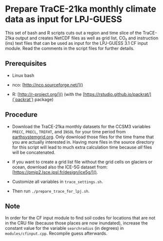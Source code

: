 Prepare TraCE-21ka monthly climate data as input for LPJ-GUESS 
===============================================================

This set of bash and R scripts cuts out a region and time slice of the TraCE-21ka output and creates NetCDF files as well as grid list, CO₂ and instruction (ins) text files that can be used as input for the LPJ-GUESS 3.1 CF input module.
Read the comments in the script files for further details.

Prerequisites
-------------

- Linux bash

- nco: [http://nco.sourceforge.net/]()

- R: [http://r-project.org/]() (with the [https://rstudio.github.io/packrat/](`packrat`) package)

Procedure
---------

- Download the TraCE-21ka monthly datasets for the CCSM3 variables `PRECC`, `PRECL`, `TREFHT`, and `INSOL` for your time period from [earthsystemgrid.org](https://www.earthsystemgrid.org/dataset/ucar.cgd.ccsm3.trace.html).
Only download those files for the time frame that you are actually interested in.
Having more files in the source directory for this script will lead to much extra calculation time because _all_ files will be concatenated.

- If you want to create a grid list file without the grid cells on glaciers or ocean, download also the ICE-5G dataset from: [https://pmip2.lsce.ipsl.fr/design/ice5g/]().

- Customize all variables in `trace_settings.sh`.

- Then run `./prepare_trace_for_lpj.sh`.

Note
----

In order for the CF input module to find soil codes for locations that are not in the CRU file (because those places are now inundated), increase the constant value for the variable `searchradius` (in degrees) in `modules/cfinput.cpp`. Recompile guess afterwards.

